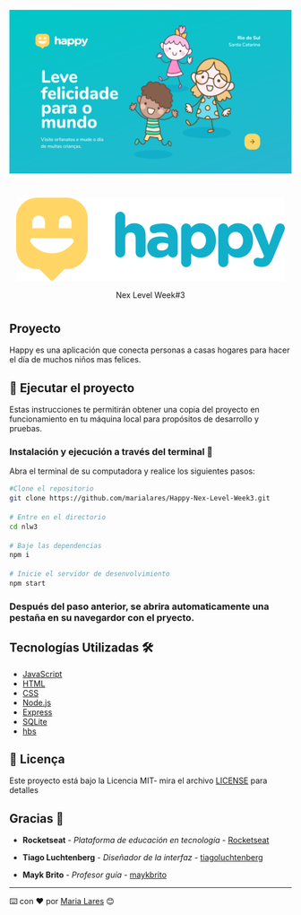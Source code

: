 
<p align="center">
  <img src="public/images/layout.svg">
</p>

# <p align="center"> 
<p align="center">
  <img src="public/images/logo-readme.svg">
</p>
<p align="center">
Nex Level Week#3</p>


#


## Proyecto
Happy es una aplicación que conecta personas a casas hogares para hacer el día de muchos niños mas felices.

## 🚀 Ejecutar el proyecto

Estas instrucciones te permitirán obtener una copia del proyecto en funcionamiento en tu máquina local para propósitos de desarrollo y pruebas.

### Instalación y ejecución a través del terminal 🔧

Abra el terminal de su computadora y realice los siguientes pasos:


```bash
#Clone el repositorio
git clone https://github.com/marialares/Happy-Nex-Level-Week3.git

# Entre en el directorio
cd nlw3

# Baje las dependencias
npm i

# Inicie el servidor de desenvolvimiento
npm start
```

### Después del paso anterior, se abrira automaticamente una pestaña en su navegardor con el pryecto.


## Tecnologías Utilizadas 🛠️

* [JavaScript](https://www.javascript.com/)
* [HTML](https://www.w3schools.com/html/)
* [CSS](https://www.w3.org/Style/CSS/Overview.en.html)
* [Node.js](https://nodejs.org/en/)
* [Express](https://expressjs.com/)
* [SQLite](https://www.sqlite.org/index.html)
* [hbs](https://www.npmjs.com/package/hbs)

## :memo: Licença

Este proyecto está bajo la Licencia MIT- mira el archivo [LICENSE](LICENSE.md) para detalles

## Gracias 🎁

* **Rocketseat** - *Plataforma de educación en tecnología* - [Rocketseat](https://github.com/rocketseat)

* **Tiago Luchtenberg** - *Diseñador de la interfaz* - [tiagoluchtenberg](https://www.instagram.com/tiagoluchtenberg/)

* **Mayk Brito** - *Profesor guía* - [maykbrito](https://github.com/maykbrito)

---
⌨️ con ❤️ por [Maria Lares](www.linkedin.com/in/maria-lares) 😊